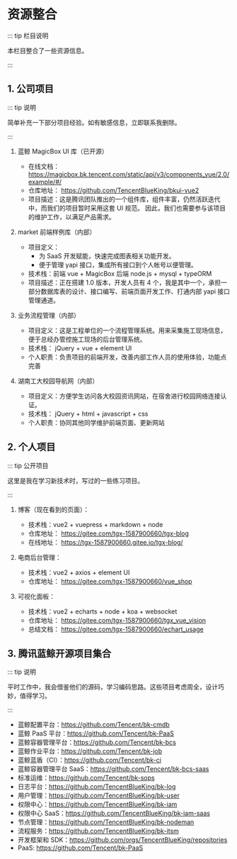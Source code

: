 # 资源整合

::: tip 栏目说明

本栏目整合了一些资源信息。

:::

## 1. 公司项目

::: tip 说明

简单补充一下部分项目经验。如有敏感信息，立即联系我删除。

:::

1. 蓝鲸 MagicBox UI 库（已开源）

   - 在线文档：<tgx-link href="https://magicbox.bk.tencent.com/static/api/v3/components_vue/2.0/example/#/">
     https://magicbox.bk.tencent.com/static/api/v3/components_vue/2.0/example/#/
     </tgx-link>
   - 仓库地址：<tgx-link href="https://github.com/TencentBlueKing/bkui-vue2">
     https://github.com/TencentBlueKing/bkui-vue2
     </tgx-link>
   - 项目描述：这是腾讯团队推出的一个组件库，组件丰富，仍然活跃迭代中，而我们的项目暂时采用这套 UI 规范。
     因此，我们也需要参与该项目的维护工作，以满足产品需求。

2. market 前端样例库（内部）

   - 项目定义：
     - 为 SaaS 开发赋能，快速完成图表相关功能开发。
     - 便于管理 yapi 接口，集成所有接口到个人帐号以便管理。
   - 技术栈：前端 vue + MagicBox 后端 node.js + mysql + typeORM
   - 项目描述：正在搭建 1.0 版本，开发人员有 4 个，我是其中一个，承担一部分数据库表的设计、接口编写、前端页面开发工作、打通内部 yapi 接口管理通道。

3. 业务流程管理（内部）

   - 项目定义：这是工程单位的一个流程管理系统。用来采集施工现场信息，便于总经办管控施工现场的后台管理系统。
   - 技术栈： jQuery + vue + element UI
   - 个人职责：负责项目的前端开发，改善内部工作人员的使用体验，功能点完善

4. 湖南工大校园导航网（内部）

   - 项目定义：方便学生访问各大校园资讯网站，在宿舍进行校园网络连接认证。
   - 技术栈： jQuery + html + javascript + css
   - 个人职责：协同其他同学维护前端页面、更新网站

## 2. 个人项目

::: tip 公开项目

这里是我在学习新技术时，写过的一些练习项目。

:::

1. 博客（现在看到的页面）：

   - 技术栈：vue2 + vuepress + markdown + node
   - 仓库地址：
     <tgx-link href="https://gitee.com/tgx-1587900660/tgx-blog">
     https://gitee.com/tgx-1587900660/tgx-blog
     </tgx-link>
   - 在线地址：
     <tgx-link href="https://tgx-1587900660.gitee.io/tgx-blog/">
     https://tgx-1587900660.gitee.io/tgx-blog/
     </tgx-link>

2. 电商后台管理：

   - 技术栈：vue2 + axios + element UI
   - 仓库地址：
     <tgx-link href="https://gitee.com/tgx-1587900660/vue_shop">
     https://gitee.com/tgx-1587900660/vue_shop
     </tgx-link>

3. 可视化面板：

   - 技术栈：vue2 + echarts + node + koa + websocket
   - 仓库地址：
     <tgx-link href="https://gitee.com/tgx-1587900660/tgx_vue_vision">
     https://gitee.com/tgx-1587900660/tgx_vue_vision
     </tgx-link>
   - 总结文档：
     <tgx-link href="https://gitee.com/tgx-1587900660/echart_usage">
     https://gitee.com/tgx-1587900660/echart_usage
     </tgx-link>

## 3. 腾讯蓝鲸开源项目集合

::: tip 说明

平时工作中，我会借鉴他们的源码，学习编码思路。这些项目考虑周全，设计巧妙，值得学习。

:::

- 蓝鲸配置平台：<tgx-link href="https://github.com/Tencent/bk-cmdb">https://github.com/Tencent/bk-cmdb</tgx-link>
- 蓝鲸 PaaS 平台：<tgx-link href="https://github.com/Tencent/bk-PaaS">https://github.com/Tencent/bk-PaaS</tgx-link>
- 蓝鲸容器管理平台：<tgx-link href="https://github.com/Tencent/bk-bcs">https://github.com/Tencent/bk-bcs</tgx-link>
- 蓝鲸作业平台：<tgx-link href="https://github.com/Tencent/bk-job">https://github.com/Tencent/bk-job</tgx-link>
- 蓝鲸蓝盾（CI）：<tgx-link href="https://github.com/Tencent/bk-ci">https://github.com/Tencent/bk-ci</tgx-link>
- 蓝鲸容器管理平台 SaaS：<tgx-link href="https://github.com/Tencent/bk-bcs-saas">https://github.com/Tencent/bk-bcs-saas</tgx-link>
- 标准运维：<tgx-link href="https://github.com/Tencent/bk-sops">https://github.com/Tencent/bk-sops</tgx-link>
- 日志平台：<tgx-link href="https://github.com/TencentBlueKing/bk-log">https://github.com/TencentBlueKing/bk-log</tgx-link>
- 用户管理：<tgx-link href="https://github.com/TencentBlueKing/bk-user">https://github.com/TencentBlueKing/bk-user</tgx-link>
- 权限中心：<tgx-link href="https://github.com/TencentBlueKing/bk-iam">https://github.com/TencentBlueKing/bk-iam</tgx-link>
- 权限中心 SaaS：<tgx-link href="https://github.com/TencentBlueKing/bk-iam-saas">https://github.com/TencentBlueKing/bk-iam-saas</tgx-link>
- 节点管理：<tgx-link href="https://github.com/TencentBlueKing/bk-nodeman">https://github.com/TencentBlueKing/bk-nodeman</tgx-link>
- 流程服务：<tgx-link href="https://github.com/TencentBlueKing/bk-itsm">https://github.com/TencentBlueKing/bk-itsm</tgx-link>
- 开发框架和 SDK：<tgx-link href="https://github.com/orgs/TencentBlueKing/repositories">https://github.com/orgs/TencentBlueKing/repositories</tgx-link>
- PaaS: <tgx-link href="https://github.com/Tencent/bk-PaaS">https://github.com/Tencent/bk-PaaS</tgx-link>
